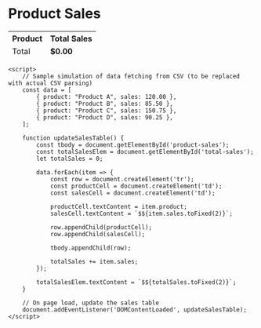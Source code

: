 <!DOCTYPE html>
<html lang="en">
<head>
    <meta charset="UTF-8">
    <meta name="viewport" content="width=device-width, initial-scale=1.0">
    <title>Product Sales</title>
    <link href="https://stackpath.bootstrapcdn.com/bootstrap/4.5.2/css/bootstrap.min.css" rel="stylesheet">
    <style>
        #total-sales {
            font-weight: bold;
        }
    </style>
</head>
<body>
    <div class="container my-5">
        <h1 class="text-center">Product Sales</h1>
        <table class="table table-striped table-bordered">
            <thead class="thead-dark">
                <tr>
                    <th>Product</th>
                    <th>Total Sales</th>
                </tr>
            </thead>
            <tbody id="product-sales">
                <!-- Product sales data will be inserted here dynamically -->
            </tbody>
            <tfoot>
                <tr>
                    <td>Total</td>
                    <td id="total-sales">$0.00</td>
                </tr>
            </tfoot>
        </table>
    </div>

    <script>
        // Sample simulation of data fetching from CSV (to be replaced with actual CSV parsing)
        const data = [
            { product: "Product A", sales: 120.00 },
            { product: "Product B", sales: 85.50 },
            { product: "Product C", sales: 150.75 },
            { product: "Product D", sales: 90.25 },
        ];

        function updateSalesTable() {
            const tbody = document.getElementById('product-sales');
            const totalSalesElem = document.getElementById('total-sales');
            let totalSales = 0;

            data.forEach(item => {
                const row = document.createElement('tr');
                const productCell = document.createElement('td');
                const salesCell = document.createElement('td');

                productCell.textContent = item.product;
                salesCell.textContent = `$${item.sales.toFixed(2)}`;

                row.appendChild(productCell);
                row.appendChild(salesCell);

                tbody.appendChild(row);

                totalSales += item.sales;
            });

            totalSalesElem.textContent = `$${totalSales.toFixed(2)}`;
        }

        // On page load, update the sales table
        document.addEventListener('DOMContentLoaded', updateSalesTable);
    </script>
</body>
</html>